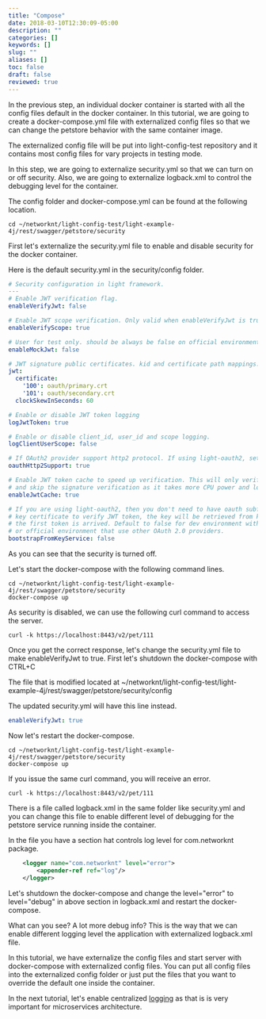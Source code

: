 ```yaml
---
title: "Compose"
date: 2018-03-10T12:30:09-05:00
description: ""
categories: []
keywords: []
slug: ""
aliases: []
toc: false
draft: false
reviewed: true
---
```


In the previous step, an individual docker container is started with all the config files
default in the docker container. In this tutorial, we are going to create a docker-compose.yml
file with externalized config files so that we can change the petstore behavior with the same
container image. 

The externalized config file will be put into light-config-test repository and it contains
most config files for vary projects in testing mode.

In this step, we are going to externalize security.yml so that we can turn on or off security.
Also, we are going to externalize logback.xml to control the debugging level for the container.

The config folder and docker-compose.yml can be found at the following location. 

```
cd ~/networknt/light-config-test/light-example-4j/rest/swagger/petstore/security
``` 

First let's externalize the security.yml file to enable and disable security for the docker
container. 

Here is the default security.yml in the security/config folder. 

```yaml
# Security configuration in light framework.
---
# Enable JWT verification flag.
enableVerifyJwt: false

# Enable JWT scope verification. Only valid when enableVerifyJwt is true.
enableVerifyScope: true

# User for test only. should be always be false on official environment.
enableMockJwt: false

# JWT signature public certificates. kid and certificate path mappings.
jwt:
  certificate:
    '100': oauth/primary.crt
    '101': oauth/secondary.crt
  clockSkewInSeconds: 60

# Enable or disable JWT token logging
logJwtToken: true

# Enable or disable client_id, user_id and scope logging.
logClientUserScope: false

# If OAuth2 provider support http2 protocol. If using light-oauth2, set this to true.
oauthHttp2Support: true

# Enable JWT token cache to speed up verification. This will only verify expired time
# and skip the signature verification as it takes more CPU power and long time.
enableJwtCache: true

# If you are using light-oauth2, then you don't need to have oauth subfolder for public
# key certificate to verify JWT token, the key will be retrieved from key endpoint once
# the first token is arrived. Default to false for dev environment without oauth2 server
# or official environment that use other OAuth 2.0 providers.
bootstrapFromKeyService: false

```

As you can see that the security is turned off. 

Let's start the docker-compose with the following command lines.

```
cd ~/networknt/light-config-test/light-example-4j/rest/swagger/petstore/security
docker-compose up
```

As security is disabled, we can use the following curl command to access the server. 

```
curl -k https://localhost:8443/v2/pet/111
```

Once you get the correct response, let's change the security.yml file to make
enableVerifyJwt to true. First let's shutdown the docker-compose with CTRL+C 

The file that is modified located at ~/networknt/light-config-test/light-example-4j/rest/swagger/petstore/security/config

The updated security.yml will have this line instead. 

```yaml
enableVerifyJwt: true
```

Now let's restart the docker-compose. 

```
cd ~/networknt/light-config-test/light-example-4j/rest/swagger/petstore/security
docker-compose up
```

If you issue the same curl command, you will receive an error. 

```
curl -k https://localhost:8443/v2/pet/111
```

There is a file called logback.xml in the same folder like security.yml and you can
change this file to enable different level of debugging for the petstore service running
inside the container. 

In the file you have a section hat controls log level for com.networknt package. 

```xml
    <logger name="com.networknt" level="error">
        <appender-ref ref="log"/>
    </logger>
``` 

Let's shutdown the docker-compose and change the level="error" to level="debug" in above
section in logback.xml and restart the docker-compose. 

What can you see? A lot more debug info? This is the way that we can enable different
logging level the application with externalized logback.xml file. 


In this tutorial, we have externalize the config files and start server with docker-compose
with externalized config files. You can put all config files into the externalized config 
folder or just put the files that you want to override the default one inside the container. 

In the next tutorial, let's enable centralized [logging][] as that is is very important for
microservices architecture. 


[logging]: /tutorial/rest/swagger/petstore/logging/

